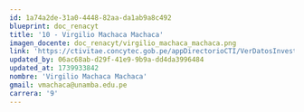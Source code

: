 ```yaml
---
id: 1a74a2de-31a0-4448-82aa-da1ab9a8c492
blueprint: doc_renacyt
title: '10 - Virgilio Machaca Machaca'
imagen_docente: doc_renacyt/virgilio_machaca_machaca.png
link: 'https://ctivitae.concytec.gob.pe/appDirectorioCTI/VerDatosInvestigador.do?id_investigador=12495'
updated_by: 06ac68ab-d29f-41e9-9b9a-dd4da3996484
updated_at: 1739933842
nombre: 'Virgilio Machaca Machaca'
gmail: vmachaca@unamba.edu.pe
carrera: '9'
---
```

